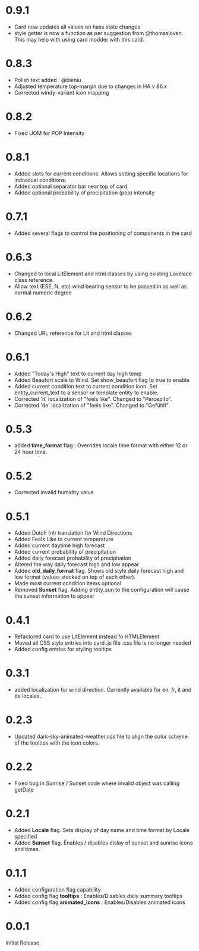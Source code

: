 # 0.9.1
 - Card now updates all values on hass state changes
 - style getter is now a function as per suggestion from @thomasloven.  This may help with using card modder with this card.
 
# 0.8.3
 - Polish text added : @bieniu
 - Adjusted temperature top-margin due to changes in HA v 86.x
 - Corrected windy-variant icon mapping
 
# 0.8.2
 - Fixed UOM for POP Intensity
 
# 0.8.1
 - Added slots for current conditions.  Allows setting specific locations for individual conditions.
 - Added optional separator bar near top of card.
 - Added optional probability of precipitation (pop) intensity
 
# 0.7.1
 - Added several flags to control the positioning of components in the card
 
# 0.6.3
- Changed to local LitElement and html classes by using existing Lovelace class reference.
- Allow text (ESE, N, etc) wind bearing sensor to be passed in as well as normal numeric degree

# 0.6.2
- Changed URL reference for Lit and html classes

# 0.6.1
- Added "Today's High" text to current day high temp
- Added Beaufort scale to Wind. Set show_beaufort flag to true to enable
- Added current condition text to current condition icon.  Set entity_current_text to a sensor or template entity to enable.
- Corrected 'it' localization of "feels like".  Changed to "Percepito".
- Corrected 'de' localization of "feels like".  Changed to "Gefühlt".

# 0.5.3
- added **time_format** flag : Overrides locale time format with either 12 or 24 hour time.

# 0.5.2
- Corrected invalid humidity value

# 0.5.1
- Added Dutch (nl) translation for Wind Directions
- Added Feels Like to current temperature
- Added current daytime high forecast
- Added current probability of precipitation
- Added daily forecast probability of precipitation
- Altered the way daily forecast high and low appear
- Added **old_daily_format** flag. Shows old style daily forecast high and low format (values stacked on top of each other).
- Made most current condition items optional
- Removed **Sunset** flag. Adding entity_sun to the configuration will cause the sunset information to appear

# 0.4.1
- Refactored card to use LitElement instead fo HTMLElement
- Moved all CSS style entries into card .js file  .css file is no longer needed
- Added config entries for styling tooltips

# 0.3.1
- added localization for wind direction.  Currently available for en, fr, it and de locales.

# 0.2.3
- Updated dark-sky-animated-weather.css file to align the color scheme of the tooltips with the icon colors.

# 0.2.2
- Fixed bug in Sunrise / Sunset code where invalid object was calling getDate

# 0.2.1
- Added **Locale** flag.  Sets display of day name and time format by Locale specified
- Added **Sunset** flag.  Enables / disables dislay of sunset and sunrise icons and times.

# 0.1.1
- Added configuration flag capability
- Added config flag **tooltips** : Enables/Disables daily summary tooltips
- Added config flag **animated_icons** : Enables/Disables animated icons

# 0.0.1  
Initial Release
